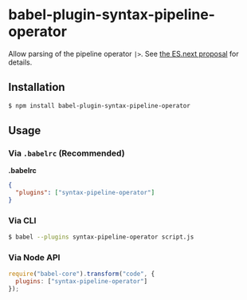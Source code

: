 # babel-plugin-syntax-pipeline-operator

Allow parsing of the pipeline operator `|>`. See [the ES.next proposal](https://github.com/mindeavor/es-pipeline-operator) for details.

## Installation

```sh
$ npm install babel-plugin-syntax-pipeline-operator
```

## Usage

### Via `.babelrc` (Recommended)

**.babelrc**

```json
{
  "plugins": ["syntax-pipeline-operator"]
}
```

### Via CLI

```sh
$ babel --plugins syntax-pipeline-operator script.js
```

### Via Node API

```javascript
require("babel-core").transform("code", {
  plugins: ["syntax-pipeline-operator"]
});
```
